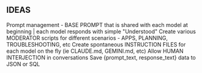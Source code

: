 IDEAS
------
Prompt management - BASE PROMPT that is shared with each model at beginning | each model responds with simple "Understood"
Create various MODERATOR scripts for different scenarios - APPS, PLANNING, TROUBLESHOOTING, etc
Create spontaneous INSTRUCTION FILES for each model on the fly (ie CLAUDE.md, GEMINI.md, etc)
Allow HUMAN INTERJECTION in conversations
Save {prompt_text, response_text} data to JSON or SQL